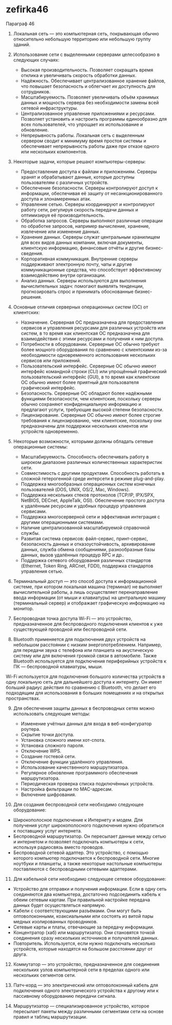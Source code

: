 # zefirka46

Параграф 46

1. Локальная сеть — это компьютерная сеть, покрывающая обычно относительно небольшую территорию или небольшую группу зданий.

2. Использование сети с выделенными серверами целесообразно в следующих случаях:

   - Высокая производительность. Позволяет сокращать время отклика и увеличивать скорость обработки данных. 
   - Надёжность. Обеспечивает централизованное хранение файлов, что повышает безопасность и облегчает их доступность для сотрудников. 
   - Масштабируемость. Позволяет увеличивать объём хранимых данных и мощность сервера без необходимости замены всей сетевой инфраструктуры. 
   - Централизованное управление приложениями и ресурсами. Позволяет установить и настроить программы единообразно для всех пользователей, что упрощает их использование и обновление. 
   - Непрерывность работы. Локальная сеть с выделенным сервером сводит к минимуму время простоя системы и обеспечивает непрерывность работы даже при отказе одного или нескольких компонентов.

3. Некоторые задачи, которые решают компьютеры-серверы:

   - Предоставление доступа к файлам и приложениям. Серверы хранят и обрабатывают данные, которые доступны пользователям с различных устройств. 
   - Обеспечение безопасности. Серверы контролируют доступ к информации, обеспечивая её защиту от несанкционированного доступа и злонамеренных атак. 
   - Управление сетью. Серверы координируют и контролируют работу сети, регулируя скорость передачи данных и оптимизируя её производительность. 
   - Обработка запросов. Серверы выполняют различные операции по обработке запросов, например вычисление, хранение, извлечение или изменение данных. 
   - Хранение данных. Серверы служат центральным хранилищем для всех видов данных компании, включая документы, клиентскую информацию, финансовые отчёты и другие бизнес-сведения. 
   - Корпоративная коммуникация. Внутренние серверы поддерживают электронную почту, чаты и другие коммуникационные средства, что способствует эффективному взаимодействию внутри организации. 
   - Анализ данных. Серверы используются для выполнения вычислительных задач: помогают выявлять тенденции, прогнозировать спрос и принимать обоснованные бизнес-решения.

4. Основные отличия серверных операционных систем (ОС) от клиентских:

   - Назначение. Серверная ОС предназначена для предоставления сервисов и управления ресурсами для различных устройств или систем, в то время как клиентская ОС предназначена для взаимодействия с этими ресурсами и получения к ним доступа. 
   - Потребности в оборудовании. Серверные ОС обычно требуют более мощного оборудования по сравнению с клиентскими из-за необходимости одновременного использования нескольких сервисов или приложений. 
   - Пользовательский интерфейс. Серверные ОС обычно имеют интерфейс командной строки (CLI) или упрощённый графический пользовательский интерфейс (GUI), в то время как клиентские ОС обычно имеют более приятный для пользователя графический интерфейс. 
   - Безопасность. Серверные ОС обладают более надёжными функциями безопасности, чем клиентские, поскольку серверы обычно сохраняют конфиденциальную информацию и предлагают услуги, требующие высокой степени безопасности. 
   - Лицензирование. Серверные ОС обычно имеют более строгие требования к лицензированию, чем клиентские, поскольку они предназначены для поддержки нескольких клиентов или устройств одновременно.
  
5. Некоторые возможности, которыми должны обладать сетевые операционные системы:

   - Масштабируемость. Способность обеспечивать работу в широком диапазоне различных количественных характеристик сети. 
   - Совместимость с другими продуктами. Способность работать в сложной гетерогенной среде интерсети в режиме plug-and-play. 
   - Поддержка многообразных операционных систем конечных пользователей (DOS, UNIX, OS/2, Mac, Windows). 
   - Поддержка нескольких стеков протоколов (TCP/IP, IPX/SPX, NetBIOS, DECnet, AppleTalk, OSI). Обеспечение простого доступа к удалённым ресурсам и удобных процедур управления сервисами. 
   - Поддержка многосерверной сети и эффективная интеграция с другими операционными системами. 
   - Наличие централизованной масштабируемой справочной службы. 
   - Развитая система сервисов: файл-сервис, принт-сервис, безопасность данных и отказоустойчивость, архивирование данных, служба обмена сообщениями, разнообразные базы данных, вызов удалённых процедур RPC и др.. 
   - Поддержка сетевого оборудования различных стандартов (Ethernet, Token Ring, ARCnet, FDDI), поддержка стандартов управления сетью.
  
6. Терминальный доступ — это способ доступа к информационной системе, при котором локальная машина (терминал) не выполняет вычислительной работы, а лишь осуществляет перенаправление ввода информации (от мыши и клавиатуры) на центральную машину (терминальный сервер) и отображает графическую информацию на монитор.

7. Беспроводная точка доступа Wi-Fi — это устройство, предназначенное для беспроводного подключения клиентов к уже существующей проводной или беспроводной сети.

8. Bluetooth применяется для подключения двух устройств на небольшом расстоянии с низким энергопотреблением. Например, для передачи звука с телефона или планшета на акустическую систему или для включения громкой связи в автомобиле. Также Bluetooth используется для подключения периферийных устройств к ПК — беспроводной клавиатуры, мыши. 

Wi-Fi используется для подключения большого количества устройств в одну локальную сеть для дальнейшего доступа к интернету. Он имеет больший радиус действия по сравнению с Bluetooth, что делает его подходящим для использования в больших помещениях и на открытых пространствах. 

9. Для обеспечения защиты данных в беспроводных сетях можно использовать следующие методы:

   - Изменение учётных данных для входа в веб-конфигуратор роутера.
   - Скрытие точки доступа.
   - Установка сложного имени хот-спота.
   - Установка сложного пароля.
   - Отключение WPS.
   - Создание гостевой сети.
   - Отключение функции удалённого управления.
   - Использование качественного маршрутизатора.
   - Регулярное обновление программного обеспечения маршрутизатора.
   - Периодическая проверка списка подключённых устройств.
   - Настройка фильтрации по MAC-адресам.
   - Включение шифрования.
  
10. Для создания беспроводной сети необходимо следующее оборудование:

   - Широкополосное подключение к Интернету и модем. Для получения услуг широкополосного подключения нужно обратиться к поставщику услуг интернета.
   - Беспроводной маршрутизатор. Он пересылает данные между сетью и интернетом и позволяет подключать компьютеры к сети, используя радиосвязь вместо проводов. 
   - Беспроводной сетевой адаптер. Это устройство, с помощью которого компьютер подключается к беспроводной сети. Многие ноутбуки и планшеты, а также некоторые настольные компьютеры поставляются с беспроводными сетевыми адаптерами.

11. Для кабельной сети необходимо следующее сетевое оборудование:

   - Устройство для отправки и получения информации. Если в одну сеть соединяются два компьютера, достаточно подсоединить кабель к обеим сетевым картам. При правильной настройке передача данных будет осуществляться напрямую.
   - Кабели с соответствующими разъёмами. Они могут быть оптоволоконными, коаксиальными или состоять из витой пары медных изолированных проводников. 
   - Сетевые карты и платы, отвечающие за передачу информации. 
   - Концентратор (хаб) или маршрутизатор. Они становятся точкой соединения сразу нескольких источников и получателей данных. 
   - Повторитель. Используется, если нужно подключать несколько устройств, которые находятся на большом расстоянии друг от друга.

12. Коммутатор — это устройство, предназначенное для соединения нескольких узлов компьютерной сети в пределах одного или нескольких сегментов сети.

13. Патч-корд — это электрический или оптоволоконный кабель для подключения одного электрического устройства к другому или к пассивному оборудованию передачи сигнала.

14. Маршрутизатор — специализированное устройство, которое пересылает пакеты между различными сегментами сети на основе правил и таблиц маршрутизации.
